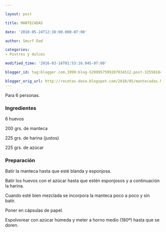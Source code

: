 ```yaml
---

layout: post

title: MANTECADAS

date: '2010-05-24T12:38:00.000-07:00'

author: Smurf Dad

categories:
- Postres y dulces

modified_time: '2016-03-16T01:53:16.045-07:00'

blogger_id: tag:blogger.com,1999:blog-5299957599287034512.post-3255018430924639501

blogger_orig_url: http://recetas-desa.blogspot.com/2010/05/mantecadas.html
---
```


Para 6 personas.

<h3>Ingredientes</h3>

6 huevos

200 grs. de manteca

225 grs. de harina (justos)

225 grs. de azúcar

<h3>Preparación</h3>

Batir la manteca hasta que esté blanda y esponjosa.

Batir los huevos con el azúcar hasta que estén esponjosos y a continuación la harina.

Cuando esté bien mezclada se incorpora la manteca poco a poco y sin batir.

Poner en cápsulas de papel.

Espolvorear con azúcar húmeda y meter a horno medio (180º) hasta que se doren.